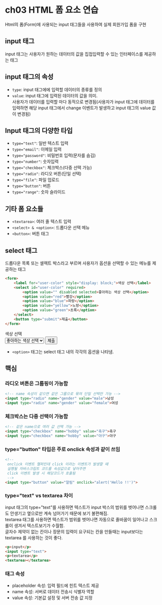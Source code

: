# ch03 HTML 폼 요소 연습

Html의 폼(Form)에 사용되는 input 태그들을 사용하여 실제 회원가입 폼을 구현

## input 태그

input 태그는 사용자가 원하는 데이터의 값을 집접입력할 수 있는 인터페이스를 제공하는 태그

## input 태그의 속성
- `type`: input 태그에에 입력할 데이터의 종류를 정의
- `value`: input 태그에 입력된 데이터의 값을 의미. <br>사용자가 데이터를 입력할 마다 동적으로 변경됨(사용자가 input 태그에 데이터를 입력하면 해당 input 태그에서 change 이벤트가 발생하고 input 태그의 value 값이 변경됨)

## Input 태그의 다양한 타입
- `type="text"`: 일반 텍스트 입력
- `type="email"`: 이메일 입력
- `type="password"`: 비밀번호 입력(문자를 숨김)
- `type="number"`: 숫자입력
- `type="checkbox"`: 체크박스(다중 선택 가능)
- `type="radio"`: 라디오 버튼(단일 선택)
- `type="file"`: 파일 업로드
- `type="button"`: 버튼
- `type="range"`: 숫자 슬라이드

## 기타 폼 요소들
- `<textarea>`: 여러 줄 텍스트 입력
- `<select> & <option>`: 드롭다운 선택 메뉴
- `<button>`: 버튼 태그


## select 태그
드롭다운 목록 또는 셀렉트 박스라고 부르며 사용자가 옵션을 선택할 수 있는 메뉴를
제공하는 태그

```html
<form>
    <label for="user-color" style="display: block;">색상 선택</label>
    <select id="user-color" required>
        <option value="" disabled selected>좋아하는 색상 선택</option>
        <option value="red">빨강</option>
        <option value="blue">파랑</option>
        <option value="yellow">노랑</option>
        <option value="green">초록</option>
    </select>
    <button type="submit">제출</button>
</form>
```

<form>
    <label for="user-color" style="display: block;">색상 선택</label>
    <select id="user-color" required>
        <option value="" disabled selected>좋아하는 색상 선택</option>
        <option value="red">빨강</option>
        <option value="blue">파랑</option>
        <option value="yellow">노랑</option>
        <option value="green">초록</option>
    </select>
    <button type="submit">제출</button>
</form>

- `<option>` 태그는 select 태그 내의 각각의 옵션을 나타냄.



## 핵심
### 라디오 버튼은 그룹핑이 가능함
```html
<!-- name 속성이 같으면 같은 그룹으로 묶여 단일 선택만 가능 -->
<input type="radio" name="gender" value="male">남성
<input type="radio" name="gender" value="female">여성
```

### 체크박스는 다중 선택이 가능함
```html
<!-- 같은 name으로 여러 값 선택 가능 -->
<input type="checkbox" name="hobby" value="축구">축구
<input type="checkbox" name="hobby" value="야구">야구
```
### type="button" 타입은 주로 onclick 속성과 같이 쓰임
```html
<!-- 
 onclick 이벤트 헬퍼인데 click 이라는 이벤트가 발생할 때
 실행될 자바스크립트 코드를 속성값으로 넣어주면 
 click 이벤트 발생 시 해당코드가 호출됨
 -->
<input type="button" value="알림" onclick="alert('Hello !!')">
```
### type="text" vs textarea 차이
input 태그의 type="text"를 사용하면 텍스트가 input 박스의 범위를 벗어나면 
스크롤도 안생기고 옆으로만 계속 넘어가기 때문에 보기 불편해짐.<br>
textarea 태그를 사용하면 텍스트가 범위를 벗어나면 자동으로 줄바꿈이 일어나고
스크롤이 생겨서 텍스트보기가 수월함.<br>
글자수 제약이 없는 칸이나 장문의 입력이 요구되는 칸을 만들때는 input보다는
textarea 를 사용하는 것이 좋다.

```html
<p>input</p>
<input type="text">
<p>textarea</p>
<textarea></textarea>
```





### 태그 속성
- placeholder 속성: 입력 필드에 힌트 텍스트 제공
- name 속성: 서버로 데이터 전송시 식별자 역할
- value 속성: 기본값 설정 및 서버 전송 값 지정
